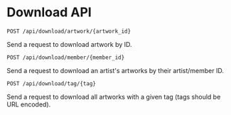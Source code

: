# Download API

`POST /api/download/artwork/{artwork_id}`

Send a request to download artwork by ID.

`POST /api/download/member/{member_id}`

Send a request to download an artist's artworks by their artist/member ID.

`POST /api/download/tag/{tag}`

Send a request to download all artworks with a given tag (tags should be URL encoded).